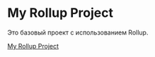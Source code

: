 # My Rollup Project

Это базовый проект с использованием Rollup.

[My Rollup Project](https://github.com/RomanRomanov998/my-rollup-project)
